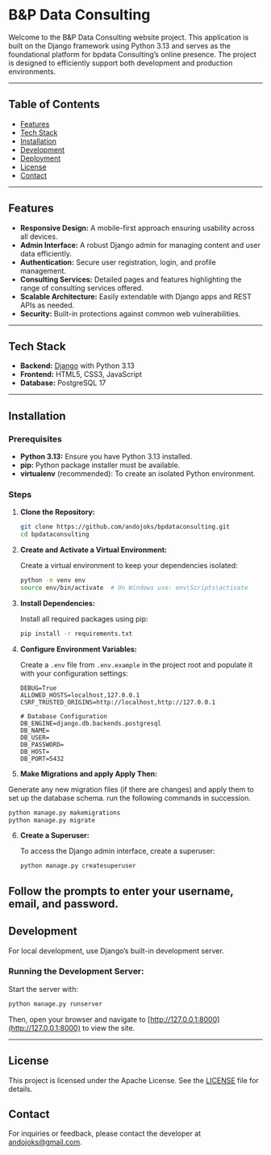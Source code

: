 # B&P Data Consulting

Welcome to the B&P Data Consulting website project. This application is built on the Django framework using Python 3.13 and serves as the foundational platform for bpdata Consulting’s online presence. The project is designed to efficiently support both development and production environments.

---

## Table of Contents

- [Features](#features)
- [Tech Stack](#tech-stack)
- [Installation](#installation)
- [Development](#development)
- [Deployment](#deployment)
- [License](#license)
- [Contact](#contact)

---

## Features

- **Responsive Design:** A mobile-first approach ensuring usability across all devices.
- **Admin Interface:** A robust Django admin for managing content and user data efficiently.
- **Authentication:** Secure user registration, login, and profile management.
- **Consulting Services:** Detailed pages and features highlighting the range of consulting services offered.
- **Scalable Architecture:** Easily extendable with Django apps and REST APIs as needed.
- **Security:** Built-in protections against common web vulnerabilities.

---

## Tech Stack

- **Backend:** [Django](https://www.djangoproject.com/) with Python 3.13
- **Frontend:** HTML5, CSS3, JavaScript
- **Database:** PostgreSQL 17

---

## Installation

### Prerequisites

- **Python 3.13:** Ensure you have Python 3.13 installed.
- **pip:** Python package installer must be available.
- **virtualenv** (recommended): To create an isolated Python environment.

### Steps

1. **Clone the Repository:**

   ```bash
   git clone https://github.com/andojoks/bpdataconsulting.git
   cd bpdataconsulting
   ```

2. **Create and Activate a Virtual Environment:**

   Create a virtual environment to keep your dependencies isolated:

   ```bash
   python -m venv env
   source env/bin/activate  # On Windows use: env\Scripts\activate
   ```

3. **Install Dependencies:**

   Install all required packages using pip:

   ```bash
   pip install -r requirements.txt
   ```

4. **Configure Environment Variables:**

   Create a `.env` file from `.env.example` in the project root and populate it with your configuration settings:

   ```env
   DEBUG=True
   ALLOWED_HOSTS=localhost,127.0.0.1
   CSRF_TRUSTED_ORIGINS=http://localhost,http://127.0.0.1

   # Database Configuration
   DB_ENGINE=django.db.backends.postgresql
   DB_NAME=
   DB_USER=
   DB_PASSWORD=
   DB_HOST=
   DB_PORT=5432
   ```

5. **Make Migrations and apply Apply Then:**

  Generate any new migration files (if there are changes) and apply them to set up the database schema. run the following commands in succession.

   ```bash
   python manage.py makemigrations
   python manage.py migrate
   ```

6. **Create a Superuser:**

   To access the Django admin interface, create a superuser:

   ```bash
   python manage.py createsuperuser
   ```

  Follow the prompts to enter your username, email, and password.
---

## Development

For local development, use Django’s built-in development server.

### Running the Development Server:

Start the server with:

```bash
python manage.py runserver
```

Then, open your browser and navigate to [http://127.0.0.1:8000](http://127.0.0.1:8000) to view the site.

---

## License

This project is licensed under the Apache License. See the [LICENSE](LICENSE) file for details.

## Contact

For inquiries or feedback, please contact the developer at [andojoks@gmail.com](mailto:andojoks@gmail.com).